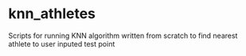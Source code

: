 # knn_athletes
Scripts for running KNN algorithm written from scratch to find nearest athlete to user inputed test point
